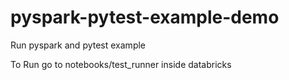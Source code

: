 # pyspark-pytest-example-demo
Run pyspark and pytest example

To Run go to notebooks/test_runner inside databricks

